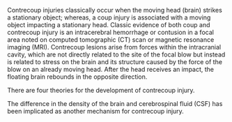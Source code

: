 Contrecoup injuries classically occur when the moving head (brain) strikes a stationary object; whereas, a coup injury is associated with a moving object impacting a stationary head. Classic evidence of both coup and contrecoup injury is an intracerebral hemorrhage or contusion in a focal area noted on computed tomographic (CT) scan or magnetic resonance imaging (MRI). Contrecoup lesions arise from forces within the intracranial cavity, which are not directly related to the site of the focal blow but instead is related to stress on the brain and its structure caused by the force of the blow on an already moving head. After the head receives an impact, the floating brain rebounds in the opposite direction.

There are four theories for the development of contrecoup injury.

The difference in the density of the brain and cerebrospinal fluid (CSF) has been implicated as another mechanism for contrecoup injury.